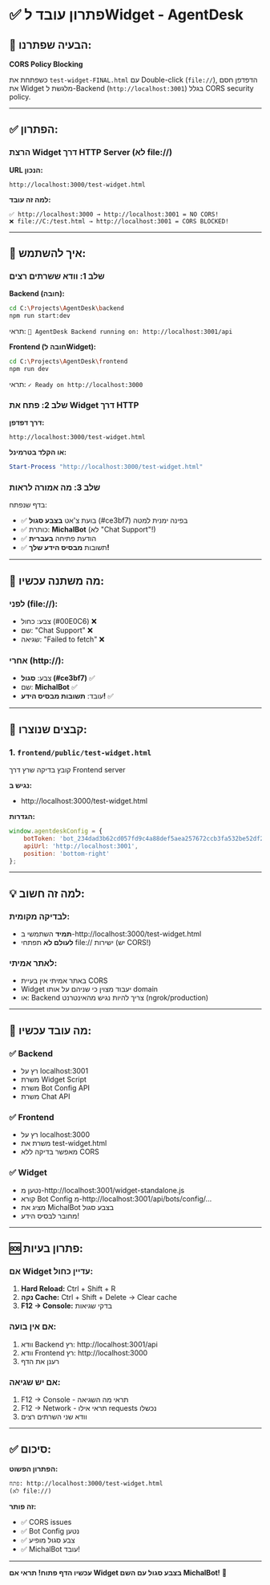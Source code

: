 # ✅ פתרון עובד לWidget - AgentDesk

## 🎯 הבעיה שפתרנו:

**CORS Policy Blocking**

כשפתחת את `test-widget-FINAL.html` עם Double-click (`file://`), הדפדפן חסם את Widget מלגשת ל-Backend (`http://localhost:3001`) בגלל CORS security policy.

---

## ✅ הפתרון:

### הרצת Widget דרך HTTP Server (לא file://)

**URL הנכון:**
```
http://localhost:3000/test-widget.html
```

**למה זה עובד:**
```
✅ http://localhost:3000 → http://localhost:3001 = NO CORS!
❌ file://C:/test.html → http://localhost:3001 = CORS BLOCKED!
```

---

## 🚀 איך להשתמש:

### שלב 1: וודא ששרתים רצים

**Backend (חובה):**
```bash
cd C:\Projects\AgentDesk\backend
npm run start:dev
```

תראי: `🚀 AgentDesk Backend running on: http://localhost:3001/api`

**Frontend (חובה לWidget):**
```bash
cd C:\Projects\AgentDesk\frontend
npm run dev
```

תראי: `✓ Ready on http://localhost:3000`

### שלב 2: פתח את Widget דרך HTTP

**דרך דפדפן:**
```
http://localhost:3000/test-widget.html
```

**או הקלד בטרמינל:**
```powershell
Start-Process "http://localhost:3000/test-widget.html"
```

### שלב 3: מה אמורה לראות

בדף שנפתח:
- ✅ בועת צ'אט **בצבע סגול** (#ce3bf7) בפינה ימנית למטה
- ✅ כותרת: **MichalBot** (לא "Chat Support"!)
- ✅ הודעת פתיחה **בעברית**
- ✅ תשובות **מבסיס הידע שלך!**

---

## 🎨 מה משתנה עכשיו:

### לפני (file://):
- צבע: כחול (#00E0C6) ❌
- שם: "Chat Support" ❌
- שגיאה: "Failed to fetch" ❌

### אחרי (http://):
- צבע: **סגול (#ce3bf7)** ✅
- שם: **MichalBot** ✅
- עובד: **תשובות מבסיס הידע!** ✅

---

## 🔧 קבצים שנוצרו:

### 1. `frontend/public/test-widget.html`
קובץ בדיקה שרץ דרך Frontend server

**נגיש ב:**
- http://localhost:3000/test-widget.html

**הגדרות:**
```javascript
window.agentdeskConfig = {
    botToken: 'bot_234dad3b62cd057fd9c4a88def5aea257672ccb3fa532be52df2d5e5078489f6',
    apiUrl: 'http://localhost:3001',
    position: 'bottom-right'
};
```

---

## 💡 למה זה חשוב:

### לבדיקה מקומית:
- **תמיד** השתמשי ב-http://localhost:3000/test-widget.html
- **לעולם לא** תפתחי file:// ישירות (יש CORS!)

### לאתר אמיתי:
- באתר אמיתי אין בעיית CORS
- Widget יעבוד מצוין כי שניהם על אותו domain
- או: Backend צריך להיות נגיש מהאינטרנט (ngrok/production)

---

## 🎉 מה עובד עכשיו:

### ✅ Backend
- רץ על localhost:3001
- משרת Widget Script
- משרת Bot Config API
- משרת Chat API

### ✅ Frontend
- רץ על localhost:3000
- משרת את test-widget.html
- מאפשר בדיקה ללא CORS

### ✅ Widget
- נטען מ-http://localhost:3001/widget-standalone.js
- קורא Bot Config מ-http://localhost:3001/api/bots/config/...
- מציג את MichalBot בצבע סגול
- מחובר לבסיס הידע!

---

## 🆘 פתרון בעיות:

### אם Widget עדיין כחול:
1. **Hard Reload:** Ctrl + Shift + R
2. **נקה Cache:** Ctrl + Shift + Delete → Clear cache
3. **F12 → Console:** בדקי שגיאות

### אם אין בועה:
1. וודא Backend רץ: http://localhost:3001/api
2. וודא Frontend רץ: http://localhost:3000
3. רענן את הדף

### אם יש שגיאה:
1. F12 → Console - תראי מה השגיאה
2. F12 → Network - תראי אילו requests נכשלו
3. וודא שני השרתים רצים

---

## ✅ סיכום:

**הפתרון הפשוט:**
```
פתח: http://localhost:3000/test-widget.html
(לא file://)
```

**זה פותר:**
- ✅ CORS issues
- ✅ Bot Config נטען
- ✅ צבע סגול מופיע
- ✅ MichalBot עובד!

---

**עכשיו הדף פתוח! תראי אם Widget בצבע סגול עם השם MichalBot!** 💜

